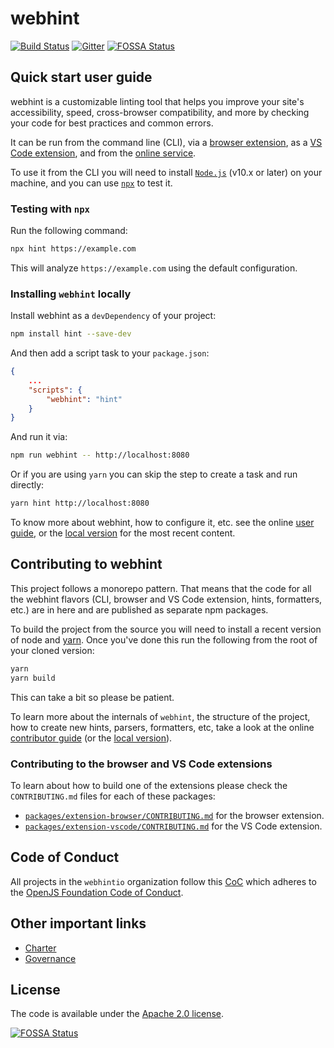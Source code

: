 # webhint

[![Build Status](https://dev.azure.com/webhint/webhint/_apis/build/status/webhintio.hint?branchName=main)](https://dev.azure.com/webhint/webhint/_build/latest?definitionId=3&branchName=main)
[![Gitter](https://badges.gitter.im/Join%20Chat.svg)](https://gitter.im/webhintio/Lobby)
[![FOSSA Status](https://app.fossa.io/api/projects/git%2Bgithub.com%2Fwebhintio%2Fhint.svg?type=shield)](https://app.fossa.io/projects/git%2Bgithub.com%2Fwebhintio%2Fhint?ref=badge_shield)

## Quick start user guide

webhint is a customizable linting tool that helps you improve your site's
accessibility, speed, cross-browser compatibility, and more by checking your
code for best practices and common errors.

It can be run from the command line (CLI), via a [browser extension][], as a
[VS Code extension][], and from the [online service][].

To use it from the CLI you will need to install [`Node.js`][node]
(v10.x or later) on your machine, and you can use [`npx`][npx] to test it.

### Testing with `npx`

Run the following command:

```bash
npx hint https://example.com
```

This will analyze `https://example.com` using the default configuration.

### Installing `webhint` locally

Install webhint as a `devDependency` of your project:

```bash
npm install hint --save-dev
```

And then add a script task to your `package.json`:

```json
{
    ...
    "scripts": {
        "webhint": "hint"
    }
}
```

And run it via:

```bash
npm run webhint -- http://localhost:8080
```

Or if you are using `yarn` you can skip the step to create a task and
run directly:

```bash
yarn hint http://localhost:8080
```

To know more about webhint, how to configure it, etc. see the online
[user guide][user guide], or the [local version][local user guide]
for the most recent content.

## Contributing to webhint

This project follows a monorepo pattern. That means that the code
for all the webhint flavors (CLI, browser and VS Code extension,
hints, formatters, etc.) are in here and are published as separate
npm packages.

To build the project from the source you will need to install
a recent version of node and [yarn][]. Once you've done this run
the following from the root of your cloned version:

```bash
yarn
yarn build
```

This can take a bit so please be patient.

To learn more about the internals of `webhint`, the structure of the
project, how to create new hints, parsers, formatters, etc, take
a look at the online [contributor guide][contributor guide] (or the
[local version][local contributor guide]).

### Contributing to the browser and VS Code extensions

To learn about how to build one of the extensions please check
the `CONTRIBUTING.md` files for each of these packages:

* [`packages/extension-browser/CONTRIBUTING.md`][contrib browser]
  for the browser extension.
* [`packages/extension-vscode/CONTRIBUTING.md`][contrib vscode]
  for the VS Code extension.

## Code of Conduct

All projects in the `webhintio` organization follow this [CoC][coc]
which adheres to the [OpenJS Foundation Code of Conduct][ojs coc].

## Other important links

* [Charter][]
* [Governance][]

## License

The code is available under the [Apache 2.0 license][license].

[![FOSSA Status](https://app.fossa.io/api/projects/git%2Bgithub.com%2Fwebhintio%2Fhint.svg?type=large)](https://app.fossa.io/projects/git%2Bgithub.com%2Fwebhintio%2Fhint?ref=badge_large)

<!-- Link labels: -->

[browser extension]: https://webhint.io/docs/user-guide/extensions/extension-browser/
[charter]: ./packages/hint/docs/about/PROJECT_CHARTER-draft.md
[coc]: https://github.com/webhintio/.github/blob/main/CODE_OF_CONDUCT
[contrib browser]: ./packages/extension-browser/CONTRIBUTING.md
[contrib vscode]: ./packages/extension-vscode/CONTRIBUTING.md
[contributor guide]: https://webhint.io/docs/contributor-guide/
[Governance]: ./packages/hint/docs/about/GOVERNANCE-draft.md
[license]: LICENSE.txt
[local contributor guide]: ./packages/hint/docs/contributor-guide/index.md
[local user guide]: ./packages/hint/docs/user-guide/index.md
[node]: https://nodejs.org/en/download/current/
[npx]: https://github.com/zkat/npx
[ojs coc]: https://github.com/openjs-foundation/cross-project-council/blob/master/CODE_OF_CONDUCT.md
[online service]: https://webhint.io/scanner/
[user guide]: https://webhint.io/docs/user-guide/
[VS Code extension]: https://webhint.io/docs/user-guide/extensions/vscode-webhint/
[yarn]: http://yarnpkg.com/

